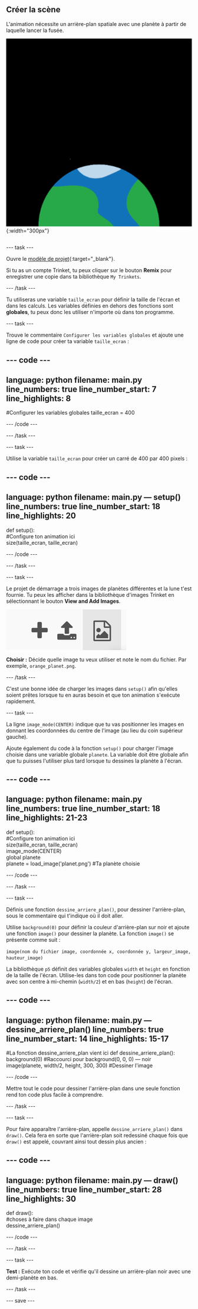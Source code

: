 ## Créer la scène

<div style="display: flex; flex-wrap: wrap">
<div style="flex-basis: 200px; flex-grow: 1; margin-right: 15px;">
L'animation nécessite un arrière-plan spatiale avec une planète à partir de laquelle lancer la fusée.
</div>
<div>

![Une planète sur fond noir.](images/step_2.png){:width="300px"}

</div>
</div>

--- task ---

Ouvre le [modèle de projet](https://trinket.io/python/c4a1baa437){:target="_blank"}.

Si tu as un compte Trinket, tu peux cliquer sur le bouton **Remix** pour enregistrer une copie dans ta bibliothèque `My Trinkets`.

--- /task ---

Tu utiliseras une variable `taille_ecran` pour définir la taille de l'écran et dans les calculs. Les variables définies en dehors des fonctions sont **globales**, tu peux donc les utiliser n'importe où dans ton programme.

--- task ---

Trouve le commentaire `Configurer les variables globales` et ajoute une ligne de code pour créer ta variable `taille_ecran` :

--- code ---
---
language: python 
filename: main.py 
line_numbers: true 
line_number_start: 7
line_highlights: 8
---

#Configurer les variables globales
taille_ecran = 400

--- /code ---

--- /task ---

--- task ---

Utilise la variable `taille_ecran` pour créer un carré de 400 par 400 pixels :

--- code ---
---
language: python 
filename: main.py — setup() 
line_numbers: true 
line_number_start: 18
line_highlights: 20
---

def setup():   
    #Configure ton animation ici   
    size(taille_ecran, taille_ecran)


--- /code ---

--- /task ---

--- task ---

Le projet de démarrage a trois images de planètes différentes et la lune t'est fournie. Tu peux les afficher dans la bibliothèque d'images Trinket en sélectionnant le bouton **View and Add Images**.

![Un symbole plus, un symbole de téléchargement et un symbole d'image. Le symbole de l'image est mis en surbrillance.](images/trinket_image.png)

**Choisir :** Décide quelle image tu veux utiliser et note le nom du fichier. Par exemple, `orange_planet.png`.

--- /task ---

C'est une bonne idée de charger les images dans `setup()` afin qu'elles soient prêtes lorsque tu en auras besoin et que ton animation s'exécute rapidement.

--- task ---

La ligne `image_mode(CENTER)` indique que tu vas positionner les images en donnant les coordonnées du centre de l'image (au lieu du coin supérieur gauche).

Ajoute également du code à la fonction `setup()` pour charger l'image choisie dans une variable globale `planete`. La variable doit être globale afin que tu puisses l'utiliser plus tard lorsque tu dessines la planète à l'écran.

--- code ---
---
language: python 
filename: main.py 
line_numbers: true 
line_number_start: 18
line_highlights: 21-23
---

def setup():   
    #Configure ton animation ici   
    size(taille_ecran, taille_ecran)   
    image_mode(CENTER)   
    global planete   
    planete = load_image('planet.png') #Ta planète choisie


--- /code ---

--- /task ---

--- task ---

Définis une fonction `dessine_arriere_plan()`, pour dessiner l'arrière-plan, sous le commentaire qui t'indique où il doit aller.

Utilise `background(0)` pour définir la couleur d'arrière-plan sur noir et ajoute une fonction `image()` pour dessiner la planète. La fonction `image()` se présente comme suit :

`image(nom du fichier image, coordonnée x, coordonnée y, largeur_image, hauteur_image)`

La bibliothèque `p5` définit des variables globales `width` et `height` en fonction de la taille de l'écran. Utilise-les dans ton code pour positionner la planète avec son centre à mi-chemin (`width/2`) et en bas (`height`) de l'écran.

--- code ---
---
language: python 
filename: main.py — dessine_arriere_plan() 
line_numbers: true 
line_number_start: 14
line_highlights: 15-17
---

#La fonction dessine_arriere_plan vient ici
def dessine_arriere_plan():   
    background(0) #Raccourci pour background(0, 0, 0) — noir    
    image(planete, width/2, height, 300, 300) #Dessiner l'image


--- /code ---

Mettre tout le code pour dessiner l'arrière-plan dans une seule fonction rend ton code plus facile à comprendre.

--- /task --- 

--- task ---

Pour faire apparaître l'arrière-plan, appelle `dessine_arriere_plan()` dans `draw()`. Cela fera en sorte que l'arrière-plan soit redessiné chaque fois que `draw()` est appelé, couvrant ainsi tout dessin plus ancien :

--- code ---
---
language: python 
filename: main.py — draw() 
line_numbers: true 
line_number_start: 28
line_highlights: 30
---

def draw():   
    #choses à faire dans chaque image    
    dessine_arriere_plan()

--- /code ---

--- /task ---

--- task ---

**Test :** Exécute ton code et vérifie qu'il dessine un arrière-plan noir avec une demi-planète en bas.

--- /task ---

--- save ---
